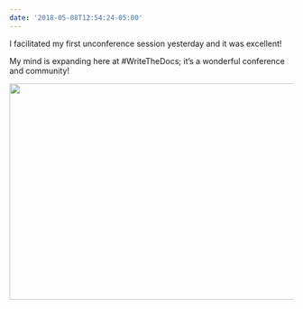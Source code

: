 ```yaml
---
date: '2018-05-08T12:54:24-05:00'
---
```

I facilitated my first unconference session yesterday and it was excellent!

My mind is expanding here at #WriteTheDocs; it’s a wonderful conference and community!

<img src="/posts/uploads/2018/a87637854d.jpg" width="600" height="383" />
